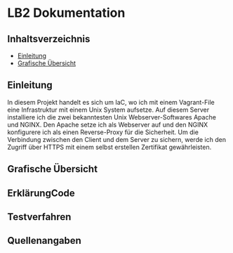 # LB2 Dokumentation
## Inhaltsverzeichnis
- [Einleitung](##Einleitung)
- [Grafische Übersicht](##GrafischeÜbersicht)
## Einleitung
In diesem Projekt handelt es sich um IaC, wo ich mit einem Vagrant-File eine Infrastruktur mit einem Unix System aufsetze. Auf diesem Server installiere ich die zwei bekanntesten Unix Webserver-Softwares Apache und NGINX. Den Apache setze ich als Webserver auf und den NGINX konfigurere ich als einen Reverse-Proxy für die Sicherheit. Um die Verbindung zwischen den Client und dem Server zu sichern, werde ich den Zugriff über HTTPS mit einem selbst erstellen Zertifikat gewährleisten.

## Grafische Übersicht
## ErklärungCode
## Testverfahren
## Quellenangaben